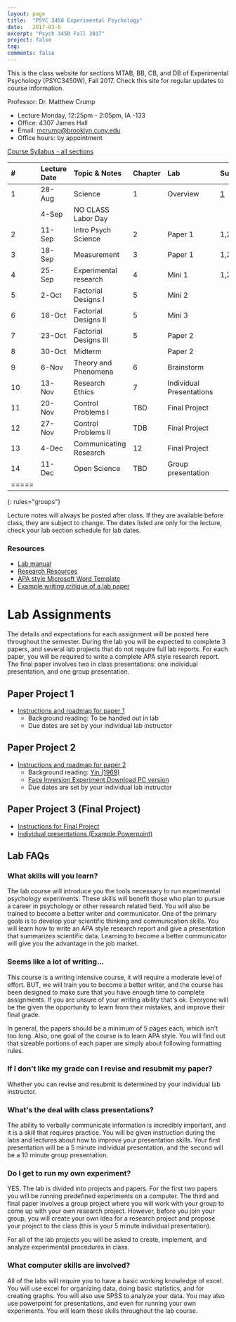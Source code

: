 ```yaml
---
layout: page
title:  "PSYC 3450 Experimental Psychology"
date:   2017-03-8
excerpt: "Psych 3450 Fall 2017"
project: false
tag:
comments: false
---
```

This is the class website for sections MTAB, BB, CB, and DB of Experimental Psychology (PSYC3450W), Fall 2017. Check this site for regular updates to course information.

Professor: Dr. Matthew Crump

- Lecture Monday, 12:25pm - 2:05pm, IA -133
- Office: 4307 James Hall
- Email: mcrump@brooklyn.cuny.edu
- Office hours: by appointment

[Course Syllabus - all sections](https://crumplab.github.io/courses/experimentalFall2017/syllabus)


|#|	Lecture Date|	Topic & Notes|	Chapter| Lab| Supplemental |
|:--|:--|:--|:--|:-- |:--|
|1|	28-Aug|	Science|	1|Overview|[1](https://dl.dropboxusercontent.com/u/14462007/ExpPsych/pdfs/OSC2015.pdf)|
||4-Sep	|NO CLASS Labor Day	||||
|2|	11-Sep|	Intro Psych Science|	2|Paper 1|1,2|
|3|	18-Sep|	Measurement	|3|Paper 1|1,2,3|
|4|	25-Sep|	Experimental research|	4|Mini 1|1,2|
|5|	2-Oct |	Factorial Designs I|	5|Mini 2||
|6|16-Oct	|Factorial Designs II|	5|Mini 3||
|7|23-Oct	|Factorial Designs III|	5|Paper 2||
|8|30-Oct	|Midterm| |Paper 2||
|9|6-Nov	|Theory and Phenomena|6|Brainstorm||
|10|13-Nov	|Research Ethics|7|Individual Presentations||
|11|20-Nov	|Control Problems I|TBD|Final Project||
|12|27-Nov	|Control Problems II|TDB|Final Project||
|13|4-Dec	|Communicating Research|12|Final Project||
|14|11-Dec	|Open Science| TBD |Group presentation||
|=====
{: rules="groups"}

Lecture notes will always be posted after class. If they are available before class, they are subject to change. The dates listed are only for the lecture, check your lab section schedule for lab dates.

### Resources

* [Lab manual](https://dl.dropboxusercontent.com/u/14462007/ExpPsych/Lab%20Manual.pdf)
* [Research Resources](https://crumplab.github.io/courses/experimentalFall2017/researchresources)
* [APA style Microsoft Word Template](https://dl.dropboxusercontent.com/u/14462007/ExpPsych/lab/APAtemplate.docx)
* [Example writing critique of a lab paper](https://crumplab.github.io/courses/experimentalFall2017/samplepaper)

# Lab Assignments

The details and expectations for each assignment will be posted here throughout the semester. During the lab you will be expected to complete 3 papers, and several lab projects that do not require full lab reports. For each paper, you will be required to write a complete APA style research report. The final paper involves two in class presentations: one individual presentation, and one group presentation.

## Paper Project 1         
* [Instructions and roadmap for paper 1](https://crumplab.github.io/courses/experimentalFall2017/paper1)
  * Background reading: To be handed out in lab
  * Due dates are set by your individual lab instructor

## Paper Project 2
* [Instructions and roadmap for paper 2](https://crumplab.github.io/courses/experimentalFall2017/paper2)
  * Background reading: [Yin (1969)](https://dl.dropboxusercontent.com/u/14462007/ExpPsych/pdfs/5%20Yin%201969.pdf)
  * [ Face Inversion Experiment Download PC version](https://dl.dropboxusercontent.com/u/14462007/ExpPsych/Lab2.zip)
  * Due dates are set by your individual lab instructor

## Paper Project 3 (Final Project)
* [Instructions for Final Project](https://crumplab.github.io/courses/experimentalFall2017/paper3)
* [Individual presentations (Example Powerpoint)]()

## Lab FAQs

### What skills will you learn?
The lab course will introduce you the tools necessary to run experimental psychology experiments. These skills will benefit those who plan to pursue a career in psychology or other research related field. You will also be trained to become a better writer and communicator. One of the primary goals is to develop your scientific thinking and communication skills. You will learn how to write an APA style research report and give a presentation that summarizes scientific data. Learning to become a better communicator will give you the advantage in the job market.

### Seems like a lot of writing...
This course is a writing intensive course, it will require a moderate level of effort. BUT, we will train you to become a better writer, and the course has been designed to make sure that you have enough time to complete assignments. If you are unsure of your writing ability that's ok. Everyone will be the given the opportunity to learn from their mistakes, and improve their final grade.  

In general, the papers should be a minimum of 5 pages each, which isn't too long. Also, one goal of the course is to learn APA style. You will find out that sizeable portions of each paper are simply about following formatting rules.

### If I don't like my grade can I revise and resubmit my paper?
Whether you can revise and resubmit is determined by your individual lab instructor.

### What's the deal with class presentations?
The ability to verbally communicate information is incredibly important, and it is a skill that requires practice. You will be given instruction during the labs and lectures about how to improve your presentation skills. Your first presentation will be a 5 minute individual presentation, and the second will be a 10 minute group presentation.

### Do I get to run my own experiment?
YES. The lab is divided into projects and papers. For the first two papers you will be running predefined experiments on a computer. The third and final paper involves a group project where you will work with your group to come up with your own research project. However, before you join your group, you will create your own idea for a research project and propose your project to the class (this is your 5 minute individual presentation).

For all of the lab projects you will be asked to create, implement, and analyze experimental procedures in class.

### What computer skills are involved?
All of the labs will require you to have a basic working knowledge of excel. You will use excel for organizing data, doing basic statistics, and for creating graphs. You will also use SPSS to analyze your data. You may also use powerpoint for presentations, and even for running your own experiments. You will learn these skills throughout the lab course.
